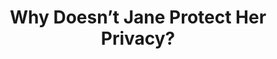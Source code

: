 ---
title: Why Doesn’t Jane Protect Her Privacy?
authors:
  - Karen Renaud
  - Melanie Volkamer
  - Arne Renkema-Padmos
release: Privacy Enhancing Technologies. PETS 2014. Lecture Notes in Computer Science, vol. 8555. Springer, Cham
categories:
  - Security
  - Privacy
keywords:
  - Email
  - End-to-end encryption
  - Mental model
link: https://www.petsymposium.org/2014/papers/Renkema.pdf
comment: >-
    Presentation of a step-by-step model that describes the prerequisites that must be met for users to protect their private data/privacy.
---